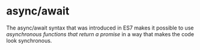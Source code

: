 # async/await

The async/await syntax that was introduced in ES7 makes it possible to use *asynchronous functions that return a promise* in a way that makes the code look synchronous.